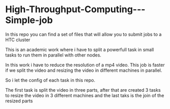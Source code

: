 # High-Throughput-Computing---Simple-job
In this repo you can find a set of files that will allow you to submit jobs to a HTC cluster

This is an academic work where i have to split a powerfull task in small tasks to run them in parallel with other nodes.

In this work i have to reduce the resolution of a mp4 video. This job is faster if we split the video and resizing the video in different machines in parallel.

So i let the config of each task in this repo.

The first task is split the video in three parts, after that are created 3 tasks to resize the video in 3 different machines and the last taks is the join of the resized parts
